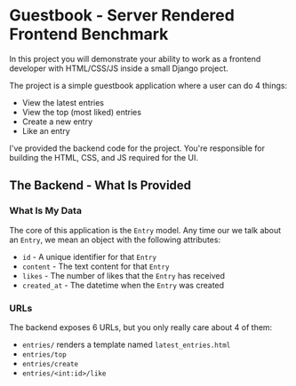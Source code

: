 # Guestbook - Server Rendered Frontend Benchmark

In this project you will demonstrate your ability to work as a frontend
developer with HTML/CSS/JS inside a small Django project.

The project is a simple guestbook application where a user can do 4 things:

- View the latest entries
- View the top (most liked) entries
- Create a new entry
- Like an entry

I've provided the backend code for the project. You're responsible
for building the HTML, CSS, and JS required for the UI.

## The Backend - What Is Provided

### What Is My Data

The core of this application is the `Entry` model. Any time our we talk about
an `Entry`, we mean an object with the following attributes:

- `id` - A unique identifier for that `Entry`
- `content` - The text content for that `Entry`
- `likes` - The number of likes that the `Entry` has received
- `created_at` - The datetime when the `Entry` was created

### URLs

The backend exposes 6 URLs, but you only really care about 4 of them:

- `entries/` renders a template named `latest_entries.html`
- `entries/top`
- `entries/create`
- `entries/<int:id>/like`

